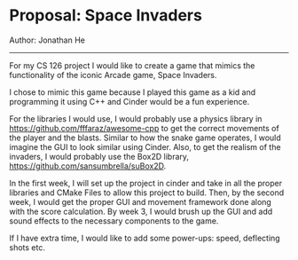 # Proposal: Space Invaders

Author: Jonathan He

---
For my CS 126 project I would like to create a game that mimics the 
functionality of the iconic Arcade game, Space Invaders. 

I chose to mimic this  game because I played this game as a kid and programming 
it using C++ and Cinder would be a fun experience. 

For the libraries I would use, I would probably use a physics library in 
https://github.com/fffaraz/awesome-cpp to get the correct movements of the 
player and the blasts. Similar to how the snake game operates, I would imagine 
the GUI to look similar using Cinder. Also, to get the realism of the invaders,
I would probably use the Box2D library, https://github.com/sansumbrella/suBox2D.

In the first week, I will set up the project in cinder and take in all the
proper libraries and CMake Files to allow this project to build. Then, by the 
second week, I would get the proper GUI and movement framework done along with
the score calculation. By week 3, I would brush up the GUI and add sound effects
to the necessary components to the game.

If I have extra time, I would like to add some power-ups: speed, deflecting
shots etc.
    
 
    
    

